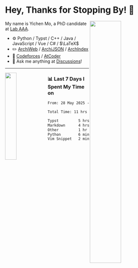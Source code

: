 # Hey, Thanks for Stopping By! 🦭

<picture>
    <source media="(prefers-color-scheme: dark)" srcset="https://github-readme-stats.vercel.app/api?username=amomorning&show_icons=true&theme=noctis_minimus&hide=issues">
    <img align="right" width="45%" src="https://github-readme-stats.vercel.app/api?username=amomorning&show_icons=true&theme=graywhite&hide=issues">
</picture>


My name is Yichen Mo, a PhD candidate at [Lab AAA](https://archialgo.com).

-   :gear: Python / Typst / C++ / Java / JavaScript / Vue / C# / $\LaTeX$ 
-   :pencil2: [ArchiWeb](https://web.archialgo.com) / [ArchiJSON](https://www.food4rhino.com/en/app/archijson) / [ArchIndex](https://index.archialgo.com/) 
-   :abacus: [Codeforces](https://codeforces.com/profile/LaPluma) / [AtCoder](https://atcoder.jp/users/amomorning)
-   :thought_balloon: Ask me anything at [Discussions](https://github.com/amomorning/amomorning/discussions/new)!


---

<picture>
    <source media="(prefers-color-scheme: dark)" srcset="https://github-readme-stats.vercel.app/api/top-langs/?username=amomorning&hide=Mathematica&theme=noctis_minimus">
    <img align="left" width="27%" src="https://github-readme-stats.vercel.app/api/top-langs/?username=amomorning&hide=Mathematica&theme=graywhite">
</picture>

  
### 📊 Last 7 Days I Spent My Time on

<!--START_SECTION:waka-->

```txt
From: 28 May 2025 - To: 04 June 2025

Total Time: 11 hrs 7 mins

Typst         5 hrs 42 mins   █████████████░░░░░░░░░░░░   51.38 %
Markdown      4 hrs 1 min     █████████░░░░░░░░░░░░░░░░   36.18 %
Other         1 hr 13 mins    ██▓░░░░░░░░░░░░░░░░░░░░░░   11.04 %
Python        6 mins          ▒░░░░░░░░░░░░░░░░░░░░░░░░   00.98 %
Vim Snippet   2 mins          ░░░░░░░░░░░░░░░░░░░░░░░░░   00.30 %
```

<!--END_SECTION:waka-->　　
